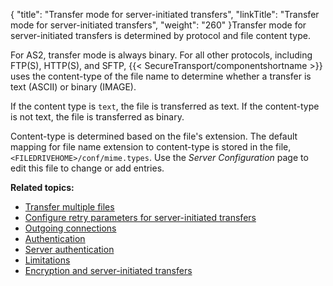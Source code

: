 {
    "title": "Transfer mode for server-initiated transfers",
    "linkTitle": "Transfer mode for server-initiated transfers",
    "weight": "260"
}Transfer mode for server-initiated transfers is determined by protocol and file content type.

For AS2, transfer mode is always binary. For all other protocols, including FTP(S), HTTP(S), and SFTP, {{< SecureTransport/componentshortname  >}} uses the content-type of the file name to determine whether a transfer is text (ASCII) or binary (IMAGE).

If the content type is `text`, the file is transferred as text. If the content-type is not text, the file is transferred as binary.

Content-type is determined based on the file's extension. The default mapping for file name extension to content-type is stored in the file, `<FILEDRIVEHOME>/conf/mime.types`. Use the *Server Configuration* page to edit this file to change or add entries.

**Related topics:**

-   <a href="../c_st_transfer_multiple_files" class="MCXref xref">Transfer multiple files</a>
-   <a href="../c_st_configure_retry_parameters_for_server-initiated_transfers" class="MCXref xref">Configure retry parameters for server-initiated transfers</a>
-   <a href="../c_st_outgoing_connections" class="MCXref xref">Outgoing connections</a>
-   <a href="../r_st_authentication" class="MCXref xref">Authentication</a>
-   <a href="../c_st_server_authentication" class="MCXref xref">Server authentication</a>
-   <a href="../c_st_limitations" class="MCXref xref">Limitations</a>
-   <a href="../c_st_encryption_server-initiated_transfers" class="MCXref xref">Encryption and server-initiated transfers</a>
